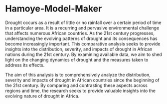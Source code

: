 # Hamoye-Model-Maker

Drought occurs as a result of little or no rainfall over a certain period of time in a particular area. It is a recurring and pervasive environmental challenge that affects numerous African countries. As the 21st century progresses, understanding the evolving patterns of drought and its consequences has become increasingly important. This comparative analysis seeks to provide insights into the distribution, severity, and impacts of drought in African nations during the 21st century. By examining available data, we aim to shed light on the changing dynamics of drought and the measures taken to address its effects.

The aim of this analysis is to comprehensively analyze the distribution, severity and impacts of drought in African countries since the beginning of the 21st century. By comparing and contrasting these aspects across regions and time, the research seeks to provide valuable insights into the evolving nature of drought in Africa. 
